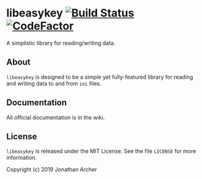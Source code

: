 # libeasykey [![Build Status](https://travis-ci.org/arraystock/libeasykey.svg?branch=master)](https://travis-ci.org/arraystock/libeasykey) [![CodeFactor](https://www.codefactor.io/repository/github/arraystock/libeasykey/badge)](https://www.codefactor.io/repository/github/arraystock/libeasykey)
A simplistic library for reading/writing data.

## About
`libeasykey` is designed to be a simple yet fully-featured library for reading and writing data to and from `ini` files.

## Documentation
All official documentation is in the wiki.

## License
`libeasykey` is released under the MIT License. See the file `LICENSE` for more information.

Copyright (c) 2019 Jonathan Archer
